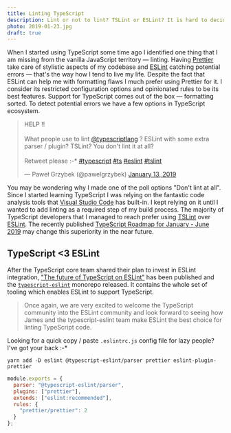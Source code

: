 ```yaml
---
title: Linting TypeScript
description: Lint or not to lint? TSLint or ESLint? It is hard to decide what to use to identify potential errors. Let me elaborate why I chose ESLint to help me doing that.
photo: 2019-01-23.jpg
draft: true
---
```


When I started using TypeScript some time ago I identified one thing that I am missing from the vanilla JavaScript territory — linting. Having [Prettier](https://prettier.io/) take care of stylistic aspects of my codebase and [ESLint](https://eslint.org/) catching potential errors — that's the way how I tend to live my life. Despite the fact that ESLint can help me with formatting flaws I much prefer using Prettier for it. I consider its restricted configuration options and opinionated rules to be its best features. Support for TypeScript comes out of the box — formatting sorted. To detect potential errors we have a few options in TypeScript ecosystem.

<blockquote class="twitter-tweet"><p lang="en" dir="ltr">HELP ‼️<br><br>What people use to lint <a href="https://twitter.com/typescriptlang?ref_src=twsrc%5Etfw">@typescriptlang</a> ? ESLint with some extra parser / plugin? TSLint? You don&#39;t lint it at all?<br><br>Retweet please :-* <a href="https://twitter.com/hashtag/typescript?src=hash&amp;ref_src=twsrc%5Etfw">#typescript</a> <a href="https://twitter.com/hashtag/ts?src=hash&amp;ref_src=twsrc%5Etfw">#ts</a> <a href="https://twitter.com/hashtag/eslint?src=hash&amp;ref_src=twsrc%5Etfw">#eslint</a> <a href="https://twitter.com/hashtag/tslint?src=hash&amp;ref_src=twsrc%5Etfw">#tslint</a></p>&mdash; Paweł Grzybek (@pawelgrzybek) <a href="https://twitter.com/pawelgrzybek/status/1084565668660473863?ref_src=twsrc%5Etfw">January 13, 2019</a></blockquote> <script async src="https://platform.twitter.com/widgets.js" charset="utf-8"></script>

You may be wondering why I made one of the poll options "Don't lint at all". Since I started learning TypeScript I was relying on the fantastic code analysis tools that [Visual Studio Code](https://code.visualstudio.com/) has built-in. I kept relying on it until I wanted to add linting as a required step of my build process. The majority of TypeScript developers that I managed to reach prefer using [TSLint](https://palantir.github.io/tslint/) over [ESLint](https://eslint.org/). The recently published [TypeScript Roadmap for January - June 2019](https://github.com/Microsoft/TypeScript/issues/29288) may change this superiority in the near future.

## TypeScript <3 ESLint

After the TypeScript core team shared their plan to invest in ESLint integration, ["The future of TypeScript on ESLint"](https://eslint.org/blog/2019/01/future-typescript-eslint) has been published and the [`typescript-eslint`](https://github.com/typescript-eslint/typescript-eslint) monorepo released. It contains the whole set of tooling which enables ESLint to support TypeScript.

> Once again, we are very excited to welcome the TypeScript community into the ESLint community and look forward to seeing how James and the typescript-eslint team make ESLint the best choice for linting TypeScript code.

Looking for a quick copy / paste `.eslintrc.js` config file for lazy people? I've got your back :-\*

```
yarn add -D eslint @typescript-eslint/parser prettier eslint-plugin-prettier
```

```js
module.exports = {
  parser: "@typescript-eslint/parser",
  plugins: ["prettier"],
  extends: ["eslint:recommended"],
  rules: {
    "prettier/prettier": 2
  }
};
```
